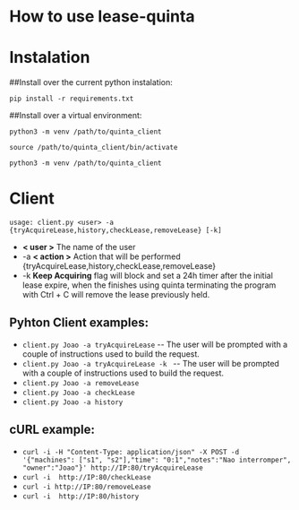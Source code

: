 # How to use lease-quinta

# Instalation
##Install over the current python instalation:

`pip install -r requirements.txt`

##Install over a virtual environment:

`python3 -m venv /path/to/quinta_client`

`source /path/to/quinta_client/bin/activate`

`python3 -m venv /path/to/quinta_client`



# Client
 `usage: client.py <user> -a {tryAcquireLease,history,checkLease,removeLease} [-k]`

 + **< user >** The name of the user
 + -a **< action >** Action that will be performed {tryAcquireLease,history,checkLease,removeLease}
 + -k **Keep Acquiring** flag will block and set a 24h timer after the initial lease expire, when the finishes using quinta terminating the program with Ctrl + C will remove the lease previously held.

## Pyhton Client examples:
* `client.py Joao -a tryAcquireLease` -- The user will be prompted with a couple of instructions used to build the request. 
* `client.py Joao -a tryAcquireLease -k ` -- The user will be prompted with a couple of instructions used to build the request. 
* `client.py Joao -a removeLease`
* `client.py Joao -a checkLease`
* `client.py Joao -a history` 

## cURL example:
* `curl -i -H "Content-Type: application/json" -X POST -d '{"machines": ["s1", "s2"],"time": "0:1","notes":"Nao interromper", "owner":"Joao"}' http://IP:80/tryAcquireLease`
* `curl -i  http://IP:80/checkLease`
* `curl -i http://IP:80/removeLease`
* `curl -i  http://IP:80/history`
